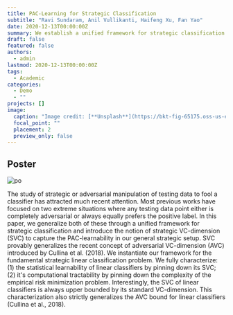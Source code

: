 ```yaml
---
title: PAC-Learning for Strategic Classification
subtitle: "Ravi Sundaram, Anil Vullikanti, Haifeng Xu, Fan Yao"
date: 2020-12-13T00:00:00Z
summary: We establish a unified framework for strategic classification problems and introduce the notion of strategic VC-dimension (SVC) to capture its PAC-learnability.
draft: false
featured: false
authors:
  - admin
lastmod: 2020-12-13T00:00:00Z
tags:
  - Academic
categories:
  - Demo
  - ""
projects: []
image:
  caption: "Image credit: [**Unsplash**](https://bkt-fig-65175.oss-us-east-1.aliyuncs.com/research/poster/poster_svc.jpeg)"
  focal_point: ""
  placement: 2
  preview_only: false
---
```






## Poster

![po](https://bkt-fig-65175.oss-us-east-1.aliyuncs.com/research/poster/poster_svc.jpeg)

The study of strategic or adversarial manipulation of testing data to
  fool a classifier has attracted much recent attention. Most previous works
  have focused on two extreme situations where any testing data point either is
  completely adversarial or always equally prefers the positive label. In this
  paper, we generalize both of these through a unified framework for strategic
  classification and introduce the notion of strategic VC-dimension (SVC) to
  capture the PAC-learnability in our general strategic setup. SVC provably
  generalizes the recent concept of adversarial VC-dimension (AVC) introduced by
  Cullina et al. (2018). We instantiate our framework for the fundamental
  strategic linear classification problem. We fully characterize: (1) the
  statistical learnability of linear classifiers by pinning down its SVC; (2)
  it's computational tractability by pinning down the complexity of the
  empirical risk minimization problem. Interestingly, the SVC of linear
  classifiers is always upper bounded by its standard VC-dimension. This
  characterization also strictly generalizes the AVC bound for linear
  classifiers (Cullina et al., 2018).



